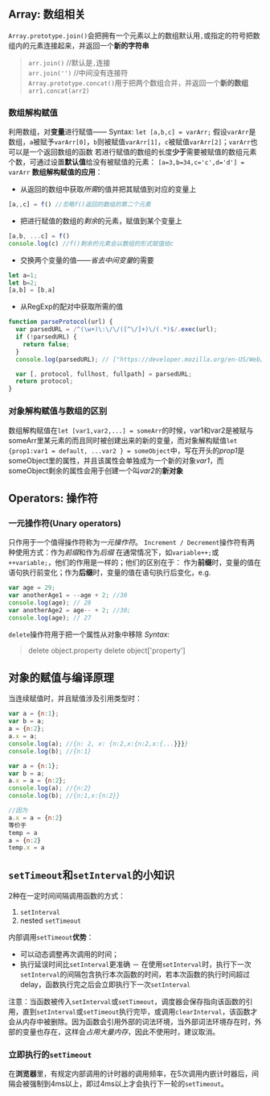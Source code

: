 ## Array: 数组相关
`Array.prototype.join()`会把拥有一个元素以上的数组默认用`,`或指定的符号把数组内的元素连接起来，并返回一个**新的字符串**

> `arr.join()` //默认是`,`连接 <br/>
> `arr.join('')` //中间没有连接符 <br/>
`Array.prototype.concat()`用于把两个数组合并，并返回一个**新的数组** <br/>
> `arr1.concat(arr2)`

### 数组解构赋值
利用数组，对**变量**进行赋值——
Syntax:
`let [a,b,c] = varArr;`
假设`varArr`是数组，`a`被赋予`varArr[0]`，`b`则被赋值`varArr[1]`，`c`被赋值`varArr[2]`；`varArr`也可以是一个返回数组的函数
若进行赋值的数组的长度**少于**需要被赋值的数组元素个数，可通过设置**默认值**给没有被赋值的元素：
`[a=3,b=34,c='c',d='d'] = varArr`
**数组解构赋值的应用**：
+ 从返回的数组中获取*所需*的值并把其赋值到对应的变量上

```js
[a,,c] = f() //忽略f()返回的数组的第二个元素
```

+ 把进行赋值的数组的*剩余*的元素，赋值到某个变量上

```js
[a,b, ...c] = f()
console.log(c) //f()剩余的元素会以数组的形式赋值给c
```

+ 交换两个变量的值——*省去中间变量*的需要

```js
let a=1;
let b=2;
[a,b] = [b,a]
```

+ 从RegExp的配对中获取所需的值

```js
function parseProtocol(url) { 
  var parsedURL = /^(\w+)\:\/\/([^\/]+)\/(.*)$/.exec(url);
  if (!parsedURL) {
    return false;
  }
  console.log(parsedURL); // ["https://developer.mozilla.org/en-US/Web/JavaScript", "https", "developer.mozilla.org", "en-US/Web/JavaScript"]

  var [, protocol, fullhost, fullpath] = parsedURL;
  return protocol;
}
```

### 对象解构赋值与数组的区别
数组解构赋值在`let [var1,var2,...] = someArr`的时候，var1和var2是被赋与someArr里某元素的而且同时被创建出来的新的变量，而对象解构赋值`let {prop1:var1 = default, ...var2 } = someObject`中，写在开头的*prop1*是someObject里的属性，并且该属性会单独成为一个新的对象*var1*，而someObject剩余的属性会用于创建一个叫*var2*的**新对象**

## Operators: 操作符

### 一元操作符(Unary operators)

只作用于一个值得操作符称为*一元操作符*。
`Increment / Decrement`操作符有两种使用方式：作为*前缀*和作为*后缀*
在通常情况下，如`variable++;`或`++variable;`，他们的作用是一样的；他们的区别在于：
作为**前缀**时，变量的值在语句执行前变化；作为**后缀**时，变量的值在语句执行后变化，e.g.
```js
var age = 29;
var anotherAge1 = --age + 2; //30
console.log(age); // 28
var anotherAge2 = age-- + 2; //30;
console.log(age); // 27
```

`delete`操作符用于把一个属性从对象中移除
*Syntax:*

> delete object.property
> delete object['property']

## 对象的赋值与编译原理
当连续赋值时，并且赋值涉及引用类型时：

```js
var a = {n:1};
var b = a;
a = {n:2};
a.x = a;
console.log(a); //{n: 2, x: {n:2,x:{n:2,x:{...}}}}
console.log(b); //{n:1}

var a = {n:1};
var b = a;
a.x = a = {n:2};
console.log(a); //{n:2}
console.log(b); //{n:1,x:{n:2}}

//因为
a.x = a = {n:2}
等价于
temp = a
a = {n:2}
temp.x = a
```

## `setTimeout`和`setInterval`的小知识
2种在一定时间间隔调用函数的方式：
1. `setInterval`
2. nested `setTimeout`

内部调用`setTimeout`**优势**：
+ 可以动态调整再次调用的时间；
+ 执行延误时间比`setInterval`更准确 － 在使用`setInterval`时，执行下一次`setInterval`的间隔包含执行本次函数的时间，若本次函数的执行时间超过delay，函数执行完之后会立即执行下一次`setInterval`

注意：当函数被传入`setInterval`或`setTimeout`，调度器会保存指向该函数的引用，直到`setInterval`或`setTimeout`执行完毕，或调用`clearInterval`，该函数才会从内存中被删除。因为函数会引用外部的词法环境，当外部词法环境存在时，外部的变量也存在，这样会*占用大量内存*，因此不使用时，建议取消。

### 立即执行的`setTimeout`
在**浏览器**里，有规定内部调用的计时器的调用频率，在5次调用内嵌计时器后，间隔会被强制到4ms以上，即过4ms以上才会执行下一轮的`setTimeout`。